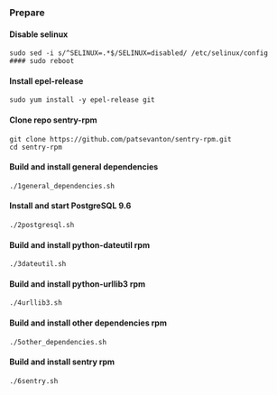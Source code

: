 ### Prepare

#### Disable selinux
```
sudo sed -i s/^SELINUX=.*$/SELINUX=disabled/ /etc/selinux/config
#### sudo reboot
```

#### Install epel-release
```
sudo yum install -y epel-release git
```

#### Clone repo sentry-rpm
```
git clone https://github.com/patsevanton/sentry-rpm.git
cd sentry-rpm
```

#### Build and install general dependencies
```
./1general_dependencies.sh
```

#### Install and start PostgreSQL 9.6

```
./2postgresql.sh
```

#### Build and install python-dateutil rpm
```
./3dateutil.sh
```

#### Build and install python-urllib3 rpm
```
./4urllib3.sh
```

#### Build and install other dependencies rpm
```
./5other_dependencies.sh
```

#### Build and install sentry rpm
```
./6sentry.sh
```
